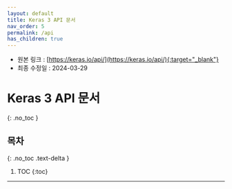 ```yaml
---
layout: default
title: Keras 3 API 문서
nav_order: 5
permalink: /api
has_children: true
---
```


* 원본 링크 : [https://keras.io/api/](https://keras.io/api/){:target="_blank"}
* 최종 수정일 : 2024-03-29

# Keras 3 API 문서
{: .no_toc }

## 목차
{: .no_toc .text-delta }

1. TOC
{:toc}

---